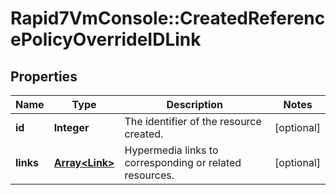 # Rapid7VmConsole::CreatedReferencePolicyOverrideIDLink

## Properties
Name | Type | Description | Notes
------------ | ------------- | ------------- | -------------
**id** | **Integer** | The identifier of the resource created. | [optional] 
**links** | [**Array&lt;Link&gt;**](Link.md) | Hypermedia links to corresponding or related resources. | [optional] 


